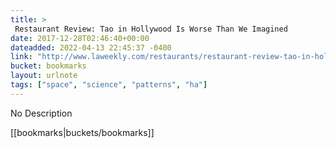```yaml
---
title: > 
 Restaurant Review: Tao in Hollywood Is Worse Than We Imagined
date: 2017-12-28T02:46:40+00:00
dateadded: 2022-04-13 22:45:37 -0400
link: "http://www.laweekly.com/restaurants/restaurant-review-tao-in-hollywood-is-worse-than-we-imagined-8414302"
bucket: bookmarks
layout: urlnote
tags: ["space", "science", "patterns", "ha"]
--- 
```

No Description
 <!-- end excerpt --> 
<div class='bucket'>[[bookmarks|buckets/bookmarks]]</div> 
